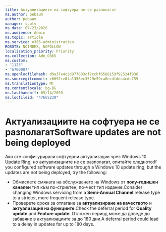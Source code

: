 ```yaml
---
title: Актуализациите на софтуера не се разполагат
ms.author: pebaum
author: pebaum
manager: scotv
ms.date: 07/23/2020
ms.audience: Admin
ms.topic: article
ms.service: o365-administration
ROBOTS: NOINDEX, NOFOLLOW
localization_priority: Priority
ms.collection: Adm_O365
ms.custom:
- "1125"
- "6700007"
ms.openlocfilehash: d9a37e4c2d977083cf2ccbf6580159f92524f936
ms.sourcegitcommit: c6692ce0fa1358ec3529e59ca0ecdfdea4cdc759
ms.translationtype: MT
ms.contentlocale: bg-BG
ms.lasthandoff: 09/14/2020
ms.locfileid: "47665239"
---
```

# <a name="software-updates-are-not-being-deployed"></a><span data-ttu-id="f0579-102">Актуализациите на софтуера не се разполагат</span><span class="sxs-lookup"><span data-stu-id="f0579-102">Software updates are not being deployed</span></span>

<span data-ttu-id="f0579-103">Ако сте конфигурирали софтуерни актуализации чрез Windows 10 Update Ring, но актуализациите не се разполагат, опитайте следното:</span><span class="sxs-lookup"><span data-stu-id="f0579-103">If you configured software updates through a Windows 10 update ring, but the updates are not being deployed, try the following:</span></span>  

- <span data-ttu-id="f0579-104">Обмислете смяната на обслужването на Windows от  **полу-годишен канален**  тип към по-стриктен, по-чест тип издание.</span><span class="sxs-lookup"><span data-stu-id="f0579-104">Consider changing Windows servicing from a  **Semi-Annual Channel**  release type to a stricter, more frequent release type.</span></span>
- <span data-ttu-id="f0579-105">Проверете срока за отлагане за  **актуализиране на качеството**  и  **актуализация на функциите**.</span><span class="sxs-lookup"><span data-stu-id="f0579-105">Check the deferral period for  **Quality update**  and  **Feature update**.</span></span> <span data-ttu-id="f0579-106">Отложен период може да доведе до забавяне в актуализациите за до 180 дни.</span><span class="sxs-lookup"><span data-stu-id="f0579-106">A deferral period could lead to a delay in updates for up to 180 days.</span></span>